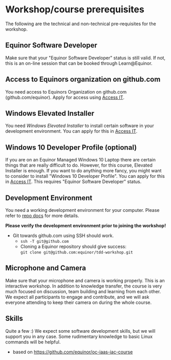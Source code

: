 # Workshop/course prerequisites

The following are the technical and non-technical pre-requisites for the workshop.

## Equinor Software Developer

Make sure that your "Equinor Software Developer" status is still valid. If not, this is an on-line session that can be booked through Learn@Equinor.

## Access to Equinors organization on github.com

You need access to Equinors Organization on github.com (github.com/equinor). Apply for access using [Access IT](https://accessit.equinor.com/).

## Windows Elevated Installer

You need _Windows Elevated Installer_ to install certain software in your development environment.
You can apply for this in [Access IT](https://accessit.equinor.com/).

## Windows 10 Developer Profile (optional)

If you are on an Equinor Managed Windows 10 Laptop there are certain things that are really difficult to do. However, for this course, Elevated Installer is enough. If you want to do anything more fancy, you might want to consider to install "Windows 10 Developer Profile". You can apply for this in [Access IT](https://accessit.equinor.com/). This requires "Equinor Software Developer" status.

## Development Environment

You need a working development environment for your computer. Please refer to [repo docs](development-environment.md) for more details.

**Please verify the development environment prior to joining the workshop!**

- Git towards github.com using SSH should work.
  - `ssh -T git@github.com`
  - Cloning a Equinor repository should give success:  
    `git clone git@github.com:equinor/tdd-workshop.git`

## Microphone and Camera

Make sure that your microphone and camera is working properly. This is an interactive workshop. In addition to knowledge transfer, the course is very much focused on discussion, team building and learning from each other. We expect all participants to engage and contribute, and we will ask everyone attending to keep their camera on during the whole course.

## Skills

Quite a few :) We expect some software development skills, but we will support you in any case.
Some rudimentary knowledge to basic Linux commands will be helpful.

* based on https://github.com/equinor/oc-iaas-iac-course
